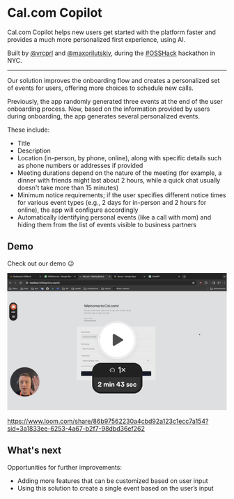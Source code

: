 # Cal.com Copilot

Cal.com Copilot helps new users get started with the platform faster and provides a much more personalized first experience, using AI.

Built by [@vrcprl](https://github.com/vrcprl) and [@maxprilutskiy](https://github.com/maxprilutskiy), during the [#OSSHack](https://osshack.com) hackathon in NYC.

---

Our solution improves the onboarding flow and creates a personalized set of events for users, offering more choices to schedule new calls.

Previously, the app randomly generated three events at the end of the user onboarding process. Now, based on the information provided by users during onboarding, the app generates several personalized events.

These include:

* Title
* Description
* Location (in-person, by phone, online), along with specific details such as phone numbers or addresses if provided
* Meeting durations depend on the nature of the meeting (for example, a dinner with friends might last about 2 hours, while a quick chat usually doesn't take more than 15 minutes)
* Minimum notice requirements; if the user specifies different notice times for various event types (e.g., 2 days for in-person and 2 hours for online), the app will configure accordingly
* Automatically identifying personal events (like a call with mom) and hiding them from the list of events visible to business partners

## Demo

Check out our demo 😉

![Alt Text](copilot-demo.png)

<https://www.loom.com/share/86b97562230a4cbd92a123c1ecc7a154?sid=3a1833ee-6253-4a67-b2f7-98dbd36ef262>

## What's next

Opportunities for further improvements:

* Adding more features that can be customized based on user input
* Using this solution to create a single event based on the user’s input
